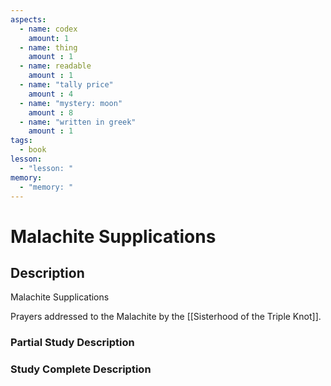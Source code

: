 ```yaml
---
aspects: 
  - name: codex
    amount: 1
  - name: thing
    amount : 1
  - name: readable
    amount : 1
  - name: "tally price"
    amount : 4
  - name: "mystery: moon"
    amount : 8
  - name: "written in greek"
    amount : 1
tags:
  - book
lesson:
  - "lesson: "
memory:
  - "memory: "
---
```


# Malachite Supplications

## Description
Malachite Supplications

Prayers addressed to the Malachite by the [[Sisterhood of the Triple Knot]].
### Partial Study Description

### Study Complete Description
